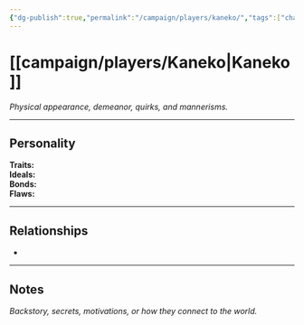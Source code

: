```yaml
---
{"dg-publish":true,"permalink":"/campaign/players/kaneko/","tags":["character","player"],"noteIcon":"","created":"2025-10-26T09:00:54.372-07:00","updated":"2025-10-27T13:40:05.422-07:00"}
---
```



# [[campaign/players/Kaneko\|Kaneko]]
*Physical appearance, demeanor, quirks, and mannerisms.*

---

## Personality
**Traits:**  
**Ideals:**  
**Bonds:**  
**Flaws:**  

---

## Relationships
- 

---

## Notes
*Backstory, secrets, motivations, or how they connect to the world.*
